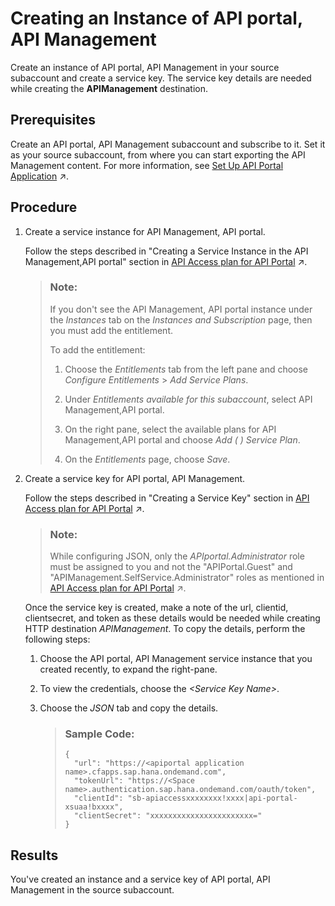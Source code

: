 <!-- loio6129172da707433fb2fe3168421a3742 -->

# Creating an Instance of API portal, API Management

Create an instance of API portal, API Management in your source subaccount and create a service key. The service key details are needed while creating the **APIManagement** destination.



<a name="loio6129172da707433fb2fe3168421a3742__prereq_cst_znj_v4b"/>

## Prerequisites

Create an API portal, API Management subaccount and subscribe to it. Set it as your source subaccount, from where you can start exporting the API Management content. For more information, see [Set Up API Portal Application](https://help.sap.com/viewer/66d066d903c2473f81ec33acfe2ccdb4/Cloud/en-US/29c281b4a002404eba44e91c6fad0d34.html "To create APIs, products, import policy templates, and view applications, set up the API portal application.") :arrow_upper_right:.



<a name="loio6129172da707433fb2fe3168421a3742__steps_qlq_gqs_44b"/>

## Procedure

1.  Create a service instance for API Management, API portal.

    Follow the steps described in "Creating a Service Instance in the API Management,API portal" section in [API Access plan for API Portal](https://help.sap.com/viewer/66d066d903c2473f81ec33acfe2ccdb4/Cloud/en-US/24a2c37abd754915a74ae0914bebaa5b.html "The API Access plan allows you to generate a service key by creating a service instance.") :arrow_upper_right:.

    > ### Note:  
    > If you don't see the API Management, API portal instance under the *Instances* tab on the *Instances and Subscription* page, then you must add the entitlement.
    > 
    > To add the entitlement:
    > 
    > 1.  Choose the *Entitlements* tab from the left pane and choose *Configure Entitlements* \> *Add Service Plans*.
    > 
    > 2.  Under *Entitlements available for this subaccount*, select API Management,API portal.
    > 
    > 3.  On the right pane, select the available plans for API Management,API portal and choose *Add \( \) Service Plan*.
    > 
    > 4.  On the *Entitlements* page, choose *Save*.

2.  Create a service key for API portal, API Management.

    Follow the steps described in "Creating a Service Key" section in [API Access plan for API Portal](https://help.sap.com/viewer/66d066d903c2473f81ec33acfe2ccdb4/Cloud/en-US/24a2c37abd754915a74ae0914bebaa5b.html "The API Access plan allows you to generate a service key by creating a service instance.") :arrow_upper_right:.

    > ### Note:  
    > While configuring JSON, only the *APIportal.Administrator* role must be assigned to you and not the "APIPortal.Guest" and "APIManagement.SelfService.Administrator" roles as mentioned in [API Access plan for API Portal](https://help.sap.com/viewer/66d066d903c2473f81ec33acfe2ccdb4/Cloud/en-US/24a2c37abd754915a74ae0914bebaa5b.html "The API Access plan allows you to generate a service key by creating a service instance.") :arrow_upper_right:.

    Once the service key is created, make a note of the url, clientid, clientsecret, and token as these details would be needed while creating HTTP destination *APIManagement*. To copy the details, perform the following steps:

    1.  Choose the API portal, API Management service instance that you created recently, to expand the right-pane.

    2.  To view the credentials, choose the *<Service Key Name\>*.

    3.  Choose the *JSON* tab and copy the details.

        > ### Sample Code:  
        > ```
        > {
        > 	"url": "https://<apiportal application name>.cfapps.sap.hana.ondemand.com",
        > 	"tokenUrl": "https://<Space name>.authentication.sap.hana.ondemand.com/oauth/token",
        > 	"clientId": "sb-apiaccessxxxxxxxx!xxxx|api-portal-xsuaa!bxxxx",
        > 	"clientSecret": "xxxxxxxxxxxxxxxxxxxxxxx="
        > }
        > 
        > ```





<a name="loio6129172da707433fb2fe3168421a3742__result_ksq_fgv_n4b"/>

## Results

You've created an instance and a service key of API portal, API Management in the source subaccount.

